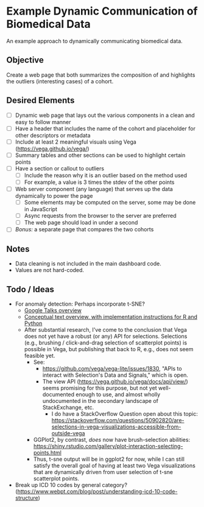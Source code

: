 # Example Dynamic Communication of Biomedical Data

An example approach to dynamically communicating biomedical data.

## Objective

Create a web page that both summarizes the composition of and highlights the outliers (interesting cases) of a cohort.

## Desired Elements

- [ ] Dynamic web page that lays out the various components in a clean and easy to follow manner
- [ ] Have a header that includes the name of the cohort and placeholder for other descriptors or metadata
- [ ] Include at least 2 meaningful visuals using Vega (https://vega.github.io/vega/)
- [ ] Summary tables and other sections can be used to highlight certain points
- [ ] Have a section or callout to outliers
	- [ ] Include the reason why it is an outlier based on the method used
	- [ ] For example, a value is 3 times the stdev of the other points
- [ ] Web server component (any language) that serves up the data dynamically to power the page
	- [ ] Some elements may be computed on the server, some may be done in JavaScript
	- [ ] Async requests from the browser to the server are preferred
	- [ ] The web page should load in under a second
- [ ] *Bonus:* a separate page that compares the two cohorts

## Notes

- Data cleaning is not included in the main dashboard code.
- Values are not hard-coded.

## Todo / Ideas

- For anomaly detection: Perhaps incorporate t-SNE?
  - [Google Talks overview](https://medium.com/@Zelros/anomaly-detection-with-t-sne-211857b1cd00)
  - [Conceptual text overview, with implementation instructions for R and Python](https://www.analyticsvidhya.com/blog/2017/01/t-sne-implementation-r-python/)
  - After substantial research, I've come to the conclusion that Vega does not yet have a robust (or any) API for selections. Selections (e.g., brushing / click-and-drag selection of scatterplot points) is possible in Vega, but publishing that back to R, e.g., does not seem feasible yet.
  	- See:
  		- https://github.com/vega/vega-lite/issues/1830, "APIs to interact with Selection's Data and Signals," which is open.
  		- The view API (https://vega.github.io/vega/docs/api/view/) seems promising for this purpose, but not yet well-documented enough to use, and almost wholly undocumented in the secondary landscape of StackExchange, etc.
  			- I do have a StackOverflow Question open about this topic: https://stackoverflow.com/questions/50902820/are-selections-in-vega-visualizations-accessible-from-outside-vega
	- GGPlot2, by contrast, *does* now have brush-selection abilities: https://shiny.rstudio.com/gallery/plot-interaction-selecting-points.html
	- Thus, t-sne output will be in ggplot2 for now, while I can still satisfy the overall goal of having at least two Vega visualizations that are dynamically driven from user selection of t-sne scatterplot points.
- Break up ICD 10 codes by general category? (https://www.webpt.com/blog/post/understanding-icd-10-code-structure)
